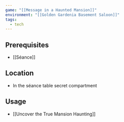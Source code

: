 ```yaml
---
game: "[[Message in a Haunted Mansion]]"
environment: "[[Golden Gardenia Basement Saloon]]"
tags: 
  - tech
---
```

## Prerequisites
- [[Séance]]
## Location
- In the séance table secret compartment 
## Usage
- [[Uncover the True Mansion Haunting]]